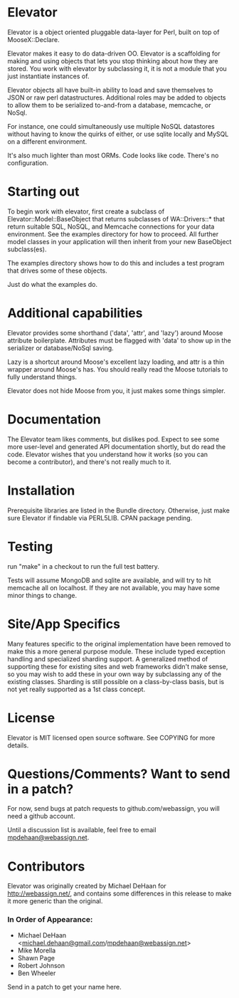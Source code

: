 Elevator
========

Elevator is a object oriented pluggable data-layer for Perl, built on top of MooseX::Declare.

Elevator makes it easy to do data-driven OO.   Elevator is a scaffolding for making and using
objects that lets you stop thinking about how they are stored.  You work with elevator by subclassing it,
it is not a module that you just instantiate instances of.

Elevator objects all have built-in ability to load and save themselves to JSON or raw perl datastructures.
Additional roles may be added to objects to allow them to be serialized to-and-from a database, memcache,
or NoSql.

For instance, one could simultaneously use multiple NoSQL datastores without having to know the quirks of either,
or use sqlite locally and MySQL on a different environment.

It's also much lighter than most ORMs.  Code looks like code.  There's no configuration.

Starting out
============

To begin work with elevator, first create a subclass of Elevator::Model::BaseObject that returns
subclasses of WA::Drivers::* that return suitable SQL, NoSQL, and Memcache connections for your
data environment.  See the examples directory for how to proceed.  All further model classes in
your application will then inherit from your new BaseObject subclass(es).

The examples directory shows how to do this and includes a test program that drives some of
these objects.

Just do what the examples do.

Additional capabilities
=======================

Elevator provides some shorthand ('data', 'attr', and 'lazy') around Moose attribute boilerplate.
Attributes must be flagged with 'data' to show up in the serializer or database/NoSql saving.

Lazy is a shortcut around Moose's excellent lazy loading, and attr is a thin wrapper around Moose's has.
You should really read the Moose tutorials to fully understand things.

Elevator does not hide Moose from you, it just makes some things simpler.

Documentation
=============

The Elevator team likes comments, but dislikes pod. Expect to see some more user-level and generated 
API documentation shortly, but do read the code. Elevator wishes that you understand how it works 
(so you can become a contributor), and there's not really much to it.

Installation
============

Prerequisite libraries are listed in the Bundle directory.
Otherwise, just make sure Elevator if findable via PERL5LIB.
CPAN package pending.

Testing
=======

run "make" in a checkout to run the full test battery.

Tests will assume MongoDB and sqlite are available, and will try to hit memcache all on
localhost.  If they are not available, you may have some minor things to change.

Site/App Specifics
==================

Many features specific to the original implementation have been removed to make this a more
general purpose module.  These include typed exception handling and specialized sharding
support.  A generalized method of supporting these for existing sites and web frameworks
didn't make sense, so you may wish to add these in your own way by subclassing any
of the existing classes.  Sharding is still possible on a class-by-class basis, but is not
yet really supported as a 1st class concept.  

License
=======
Elevator is MIT licensed open source software.  See COPYING for more details.

Questions/Comments?  Want to send in a patch?
=============================================

For now, send bugs at patch requests to github.com/webassign, you will need a github account.

Until a discussion list is available, feel free to email mpdehaan@webassign.net.

Contributors
============

Elevator was originally created by Michael DeHaan for http://webassign.net/, and contains some differences in this release to make it more generic than the original.

### In Order of Appearance: ###

* Michael DeHaan <michael.dehaan@gmail.com/mpdehaan@webassign.net>
* Mike Morella
* Shawn Page
* Robert Johnson
* Ben Wheeler

Send in a patch to get your name here.

